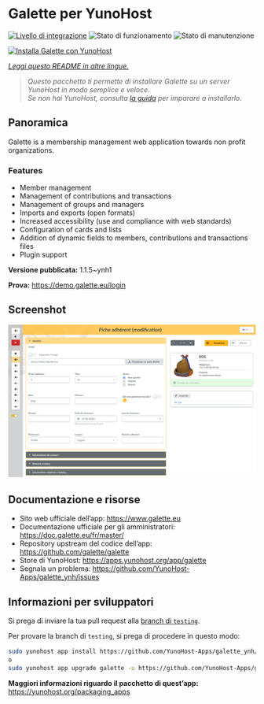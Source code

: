 <!--
N.B.: Questo README è stato automaticamente generato da <https://github.com/YunoHost/apps/tree/master/tools/readme_generator>
NON DEVE essere modificato manualmente.
-->

# Galette per YunoHost

[![Livello di integrazione](https://dash.yunohost.org/integration/galette.svg)](https://dash.yunohost.org/appci/app/galette) ![Stato di funzionamento](https://ci-apps.yunohost.org/ci/badges/galette.status.svg) ![Stato di manutenzione](https://ci-apps.yunohost.org/ci/badges/galette.maintain.svg)

[![Installa Galette con YunoHost](https://install-app.yunohost.org/install-with-yunohost.svg)](https://install-app.yunohost.org/?app=galette)

*[Leggi questo README in altre lingue.](./ALL_README.md)*

> *Questo pacchetto ti permette di installare Galette su un server YunoHost in modo semplice e veloce.*  
> *Se non hai YunoHost, consulta [la guida](https://yunohost.org/install) per imparare a installarlo.*

## Panoramica

Galette is a membership management web application towards non profit organizations.

### Features

- Member management
- Management of contributions and transactions
- Management of groups and managers
- Imports and exports (open formats)
- Increased accessibility (use and compliance with web standards)
- Configuration of cards and lists
- Addition of dynamic fields to members, contributions and transactions files
- Plugin support


**Versione pubblicata:** 1.1.5~ynh1

**Prova:** <https://demo.galette.eu/login>

## Screenshot

![Screenshot di Galette](./doc/screenshots/edit_member.png)

## Documentazione e risorse

- Sito web ufficiale dell’app: <https://www.galette.eu>
- Documentazione ufficiale per gli amministratori: <https://doc.galette.eu/fr/master/>
- Repository upstream del codice dell’app: <https://github.com/galette/galette>
- Store di YunoHost: <https://apps.yunohost.org/app/galette>
- Segnala un problema: <https://github.com/YunoHost-Apps/galette_ynh/issues>

## Informazioni per sviluppatori

Si prega di inviare la tua pull request alla [branch di `testing`](https://github.com/YunoHost-Apps/galette_ynh/tree/testing).

Per provare la branch di `testing`, si prega di procedere in questo modo:

```bash
sudo yunohost app install https://github.com/YunoHost-Apps/galette_ynh/tree/testing --debug
o
sudo yunohost app upgrade galette -u https://github.com/YunoHost-Apps/galette_ynh/tree/testing --debug
```

**Maggiori informazioni riguardo il pacchetto di quest’app:** <https://yunohost.org/packaging_apps>
